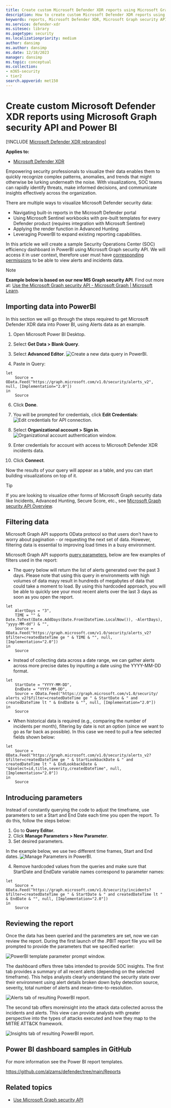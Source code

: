 ```yaml
---
title: Create custom Microsoft Defender XDR reports using Microsoft Graph security API and Power BI 
description: How to create custom Microsoft Defender XDR reports using Microsoft Graph security API and Power BI 
keywords: reports, Microsoft Defender XDR, Microsoft Graph security API, Power BI
ms.service: defender-xdr
ms.sitesec: library
ms.pagetype: security
ms.localizationpriority: medium
author: dansimp
ms.author: dansimp
ms.date: 12/18/2023
manager: dansimp
ms.topic: conceptual
ms.collection: 
- m365-security
- tier2
search.appverid: met150
---
```

# Create custom Microsoft Defender XDR reports using Microsoft Graph security API and Power BI 

[!INCLUDE [Microsoft Defender XDR rebranding](../includes/microsoft-defender.md)]

**Applies to:**
- [Microsoft Defender XDR](https://go.microsoft.com/fwlink/?linkid=2118804)

Empowering security professionals to visualize their data enables them to quickly recognize complex patterns, anomalies, and trends that might otherwise be lurking underneath the noise. With visualizations, SOC teams can rapidly identify threats, make informed decisions, and communicate insights effectively across the organization.

There are multiple ways to visualize Microsoft Defender security data:

- Navigating built-in reports in the Microsoft Defender portal
- Using Microsoft Sentinel workbooks with pre-built templates for every Defender product (requires integration with Microsoft Sentinel)
- Applying the render function in Advanced Hunting
- Leveraging PowerBI to expand existing reporting capabilities.

In this article we will create a sample Security Operations Center (SOC) efficiency dashboard in PowerBI using Microsoft Graph security API. We will access it in user context, therefore user must have [corresponding permissions](https://learn.microsoft.com/microsoft-365/security/defender/manage-rbac?view=o365-worldwide) to be able to view alerts and incidents data.

> [!NOTE]
> **Example below is based on our new MS Graph security API**. Find out more at: [Use the Microsoft Graph security API - Microsoft Graph | Microsoft Learn](https://learn.microsoft.com/graph/api/resources/security-api-overview?view=graph-rest-1.0).


## Importing data into PowerBI

In this section we will go through the steps required to get Microsoft Defender XDR data into Power BI, using Alerts data as an example.

1.	Open Microsoft Power BI Desktop.
2.	Select **Get Data > Blank Query**.
3.	Select **Advanced Editor**.
![Create a new data query in PowerBI.](https://github.com/MicrosoftDocs/microsoft-365-docs-pr/assets/25099900/efa40754-e7a8-48ca-902b-5b41b00c0e65)

4.	Paste in Query:
```
let
    Source = OData.Feed("https://graph.microsoft.com/v1.0/security/alerts_v2", null, [Implementation="2.0"])
in
    Source
```
6.	Click **Done**.
7.	You will be prompted for credentials, click **Edit Credentials**:
![Edit credentials for API connection.](https://github.com/MicrosoftDocs/microsoft-365-docs-pr/assets/25099900/aa6caadc-943d-4760-b5f7-ad7f9e8317ed)

8.	Select **Organizational account > Sign in**.
![Organizational account authentication window.](https://github.com/MicrosoftDocs/microsoft-365-docs-pr/assets/25099900/c8e46dee-5fb8-4564-98a1-bdfc3cd9989f)

9.	Enter credentials for account with access to Microsoft Defender XDR incidents data.
10.	Click **Connect**.

Now the results of your query will appear as a table, and you can start building visualizations on top of it.

> [!TIP]
> If you are looking to visualize other forms of Microsoft Graph security data like Incidents, Advanced Hunting, Secure Score, etc., see [Microsoft Graph security API Overview](https://learn.microsoft.com/en-us/graph/api/resources/security-api-overview).


## Filtering data

Microsoft Graph API supports OData protocol so that users don't have to worry about pagination - or requesting the next set of data. However, filtering data is essential to improving load times in a busy environment.

Microsoft Graph API supports [query parameters](https://learn.microsoft.com/graph/filter-query-parameter), below are few examples of filters used in the report:

- The query below will return the list of alerts generated over the past 3 days. Please note that using this query in environments with high volumes of data mayy result in hundreds of megabytes of data that could take a moment to load. By using this hardcoded approach, you will be able to quickly see your most recent alerts over the last 3 days as soon as you open the report.

```
let
    AlertDays = "3",
    TIME = "" & Date.ToText(Date.AddDays(Date.From(DateTime.LocalNow()), -AlertDays), "yyyy-MM-dd") & "",
    Source = OData.Feed("https://graph.microsoft.com/v1.0/security/alerts_v2?$filter=createdDateTime ge " & TIME & "", null, [Implementation="2.0"])
in
    Source
```

- Instead of collecting data across a date range, we can gather alerts across more precise dates by inputting a date using the YYYY-MM-DD format.

```
let
    StartDate = "YYYY-MM-DD",
    EndDate = "YYYY-MM-DD",
    Source = OData.Feed("https://graph.microsoft.com/v1.0/security/ alerts_v2?$filter=createdDateTime ge " & StartDate & " and createdDateTime lt " & EndDate & "", null, [Implementation="2.0"])
in
    Source
```

- When historical data is required (e.g., comparing the number of incidents per month), filtering by date is not an option (since we want to go as far back as possible). In this case we need to pull a few selected fields shown below:

```
let
    Source = OData.Feed("https://graph.microsoft.com/v1.0/security/alerts_v2?$filter=createdDateTime ge " & StartLookbackDate & " and createdDateTime lt " & EndLookbackDate & "&$select=id,title,severity,createdDateTime", null, [Implementation="2.0"])
in
    Source
```

## Introducing parameters

Instead of constantly querying the code to adjust the timeframe, use parameters to set a Start and End Date each time you open the report. To do this, follow the steps below:

1.	Go to **Query Editor**.
2.	Click **Manage Parameters > New Parameter**.
3.	Set desired parameters.

In the example below, we use two different time frames, Start and End dates.
![Manage Parameters in PowerBI.](https://github.com/MicrosoftDocs/microsoft-365-docs-pr/assets/25099900/c3443181-5742-413c-a15c-8e33990a1317)

4.	Remove hardcoded values from the queries and make sure that StartDate and EndDate variable names correspond to parameter names:

```
let
    Source = OData.Feed("https://graph.microsoft.com/v1.0/security/incidents?$filter=createdDateTime ge " & StartDate & " and createdDateTime lt " & EndDate & "", null, [Implementation="2.0"])
in
    Source
```

## Reviewing the report

Once the data has been queried and the parameters are set, now we can review the report. During the first launch of the .PBIT report file you will be prompted to provide the parameters that we specified earlier:

![PowerBI template parameter prompt window.](https://github.com/MicrosoftDocs/microsoft-365-docs-pr/assets/25099900/a30b8c59-606f-45bd-9386-43a754ed37a0)


The dashboard offers three tabs intended to provide SOC insights. The first tab provides a summary of all recent alerts (depending on the selected timeframe). This helps analysts clearly understand the security state over their environment using alert details broken down byby detection source, severity, total number of alerts and mean-time-to-resolution.

![Alerts tab of resulting PowerBI report.](https://github.com/MicrosoftDocs/microsoft-365-docs-pr/assets/25099900/8fd4aeb7-1187-4790-a74f-306ad2bee165)


The second tab offers moreinsight into the attack data collected across the incidents and alerts. This view can provide analysts with greater perspective into the types of attacks executed and how they map to the MITRE ATT&CK framework.

![Insights tab of resulting PowerBI report.](https://github.com/MicrosoftDocs/microsoft-365-docs-pr/assets/25099900/f29b6712-ed70-4748-9c7e-aa53d3d53f83)


## Power BI dashboard samples in GitHub

For more information see the Power BI report templates.

https://github.com/alzams/defender/tree/main/Reports

## Related topics

- [Use Microsoft Graph security API](https://learn.microsoft.com/graph/api/resources/security-api-overview)
